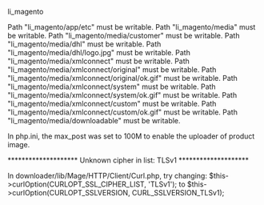 li_magento

Path "li_magento/app/etc" must be writable.
Path "li_magento/media" must be writable.
Path "li_magento/media/customer" must be writable.
Path "li_magento/media/dhl" must be writable.
Path "li_magento/media/dhl/logo.jpg" must be writable.
Path "li_magento/media/xmlconnect" must be writable.
Path "li_magento/media/xmlconnect/original" must be writable.
Path "li_magento/media/xmlconnect/original/ok.gif" must be writable.
Path "li_magento/media/xmlconnect/system" must be writable.
Path "li_magento/media/xmlconnect/system/ok.gif" must be writable.
Path "li_magento/media/xmlconnect/custom" must be writable.
Path "li_magento/media/xmlconnect/custom/ok.gif" must be writable.
Path "li_magento/media/downloadable" must be writable.


In php.ini, the max_post was set to 100M to enable the uploader of product image.

******************** Unknown cipher in list: TLSv1 ********************

In downloader/lib/Mage/HTTP/Client/Curl.php, try changing:
$this->curlOption(CURLOPT_SSL_CIPHER_LIST, 'TLSv1');
to
$this->curlOption(CURLOPT_SSLVERSION, CURL_SSLVERSION_TLSv1);